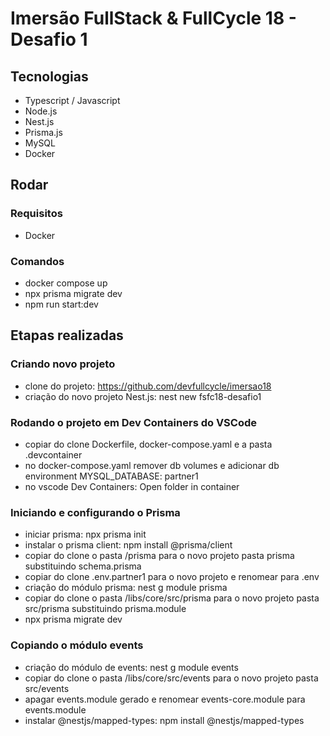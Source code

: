 # Imersão FullStack & FullCycle 18 - Desafio 1

## Tecnologias

- Typescript / Javascript
- Node.js
- Nest.js
- Prisma.js
- MySQL
- Docker

## Rodar

### Requisitos

- Docker

### Comandos

- docker compose up
- npx prisma migrate dev
- npm run start:dev

## Etapas realizadas

### Criando novo projeto

- clone do projeto: https://github.com/devfullcycle/imersao18
- criação do novo projeto Nest.js: nest new fsfc18-desafio1

### Rodando o projeto em Dev Containers do VSCode

- copiar do clone Dockerfile, docker-compose.yaml e a pasta .devcontainer
- no docker-compose.yaml remover db volumes e adicionar db environment MYSQL_DATABASE: partner1
- no vscode Dev Containers: Open folder in container

### Iniciando e configurando o Prisma

- iniciar prisma: npx prisma init
- instalar o prisma client: npm install @prisma/client
- copiar do clone o pasta /prisma para o novo projeto pasta prisma substituindo schema.prisma
- copiar do clone .env.partner1 para o novo projeto e renomear para .env
- criação do módulo prisma: nest g module prisma
- copiar do clone o pasta /libs/core/src/prisma para o novo projeto pasta src/prisma substituindo prisma.module
- npx prisma migrate dev

### Copiando o módulo events

- criação do módulo de events: nest g module events
- copiar do clone o pasta /libs/core/src/events para o novo projeto pasta src/events
- apagar events.module gerado e renomear events-core.module para events.module
- instalar @nestjs/mapped-types: npm install @nestjs/mapped-types

